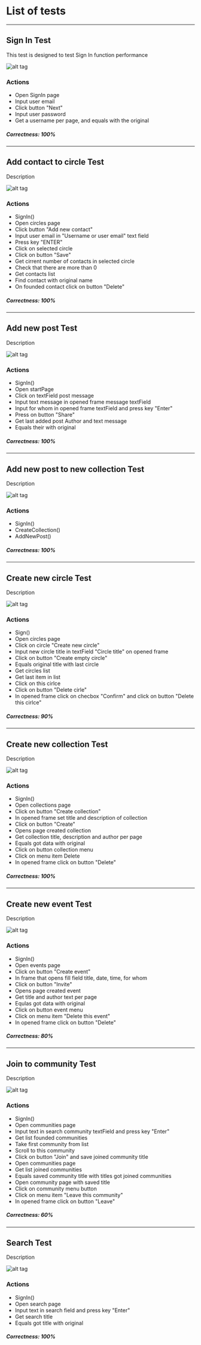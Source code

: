 # List of tests

***

## Sign In Test
This test is designed to test Sign In function performance

![alt tag](https://github.com/freiding/AutomatedTestingWebApp/blob/master/animations/signInAnim.gif)

### Actions
  - Open SignIn page
  - Input user email
  - Click button "Next"
  - Input user password
  - Get a username per page, and equals with the original
 
##### Correctness: 100%

***

## Add contact to circle Test
Description

![alt tag](https://github.com/freiding/AutomatedTestingWebApp/blob/master/animations/addContactToCircleAnim.gif)

### Actions
  - SignIn()
  - Open circles page
  - Click button "Add new contact"
  - Input user email in "Username or user email" text field
  - Press key "ENTER"
  - Click on selected circle
  - Click on button "Save"
  - Get cirrent number of contacts in selected circle
  - Сheck that there are more than 0
  - Get contacts list
  - Find contact with original name
  - On founded contact click on button "Delete"
 
##### Correctness: 100%

***

## Add new post Test
Description

![alt tag](https://github.com/freiding/AutomatedTestingWebApp/blob/master/animations/addPostAnim.gif)

### Actions
  - SignIn()
  - Open startPage
  - Click on textField post message
  - Input text message in opened frame message textField
  - Input for whom in opened frame textField and press key "Enter"
  - Press on button "Share"
  - Get last added post Author and text message
  - Equals their with original
 
##### Correctness: 100%

***

## Add new post to new collection Test
Description

![alt tag](https://github.com/freiding/AutomatedTestingWebApp/blob/master/animations/addPostToCollectionAnim.gif)

### Actions
  - SignIn()
  - CreateCollection()
  - AddNewPost()
 
##### Correctness: 100%

***

## Create new circle Test
Description

![alt tag](https://github.com/freiding/AutomatedTestingWebApp/blob/master/animations/createCircleAnim.gif)

### Actions
  - Sign()
  - Open circles page
  - Click on circle "Create new circle"
  - Input new circle title in textField "Circle title" on opened frame
  - Click on button "Create empty circle"
  - Equals original title with last circle
  - Get circles list
  - Get last item in list
  - Click on this cirlce
  - Click on button "Delete cirle"
  - In opened frame click on checbox "Confirm" and click on button "Delete this cirlce"
 
##### Correctness: 90%

***

## Create new collection Test
Description

![alt tag](https://github.com/freiding/AutomatedTestingWebApp/blob/master/animations/createCollectionAnim.gif)

### Actions
  - SignIn()
  - Open collections page
  - Click on button "Create collection"
  - In opened frame set title and description of collection
  - Click on button "Create"
  - Opens page created collection
  - Get collection title, description and author per page
  - Equals got data with original
  - Click on button collection menu
  - Click on menu item Delete
  - In opened frame click on button "Delete"
 
##### Correctness: 100%

***

## Create new event Test
Description

![alt tag](https://github.com/freiding/AutomatedTestingWebApp/blob/master/animations/createEventAnim.gif)

### Actions
  - SignIn()
  - Open events page
  - Click on button "Create event"
  - In frame that opens fill field title, date, time, for whom
  - Click on button "Invite"
  - Opens page created event
  - Get title and author text per page
  - Equlas got data with original
  - Click on button event menu
  - Click on menu item "Delete this event"
  - In opened frame click on button "Delete"
 
##### Correctness: 80%

***

## Join to community Test
Description

![alt tag](https://github.com/freiding/AutomatedTestingWebApp/blob/master/animations/joinToCommunityAnim.gif)

### Actions
  - SignIn()
  - Open communities page
  - Input text in search community textField and press key "Enter"
  - Get list founded communities
  - Take first community from list
  - Scroll to this community
  - Click on button "Join" and save joined community title
  - Open communities page 
  - Get list joined communities
  - Equals saved community title with titles got joined communities
  - Open community page with saved title
  - Click on community menu button
  - Click on menu item "Leave this community" 
  - In opened frame click on button "Leave"
 
##### Correctness: 60%

***

## Search Test
Description

![alt tag](https://github.com/freiding/AutomatedTestingWebApp/blob/master/animations/searchAnim.gif)

### Actions
  - SignIn()
  - Open search page
  - Input text in search field and press key "Enter"
  - Get search title
  - Equals got title with original
 
##### Correctness: 100%

